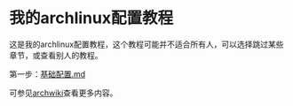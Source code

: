 # 我的archlinux配置教程

这是我的archlinux配置教程，这个教程可能并不适合所有人，可以选择跳过某些章节，或查看别人的教程。

第一步：[基础配置.md](hhttps://github.com/blackteahamburger/My-archlinux-configuration/blob/master/%E5%9F%BA%E7%A1%80%E9%85%8D%E7%BD%AE.md)

可参见[archwiki](https://wiki.archlinux.org)查看更多内容。
